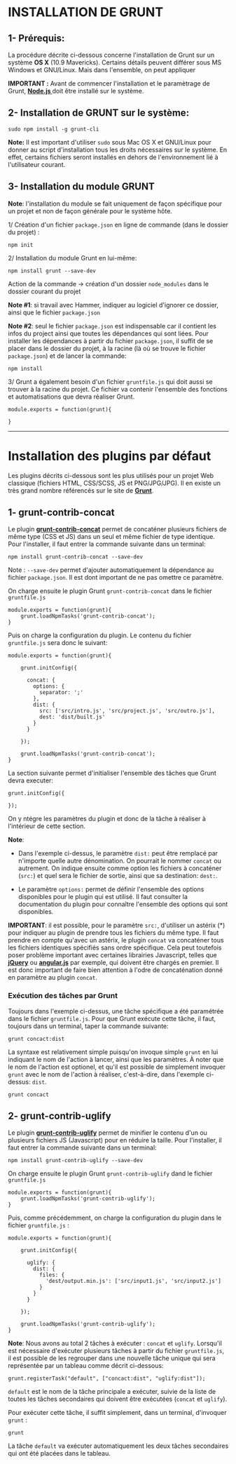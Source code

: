 # INSTALLATION DE GRUNT

## 1- Prérequis:

La procédure décrite ci-dessous concerne l'installation de Grunt sur un système **OS X** (10.9 Mavericks).
Certains détails peuvent différer sous MS Windows et GNU/Linux. Mais dans l'ensemble, on peut appliquer

**IMPORTANT :** Avant de commencer l'installation et le paramètrage de Grunt, **[Node.js ](http://nodejs.org/ "Node.js")** doit être installé sur le système.


## 2- Installation de GRUNT sur le système:
	sudo npm install -g grunt-cli

**Note:** Il est important d'utiliser `sudo` sous Mac OS X et GNU/Linux pour donner au script d'installation tous les droits nécessaires sur le système. En effet, certains fichiers seront installés en dehors de l'environnement lié à l'utilisateur courant.

## 3- Installation du module GRUNT

**Note**: l'installation du module se fait uniquement de façon spécifique pour un projet et non de façon générale pour le système hôte.

1/ Création d'un fichier `package.json` en ligne de commande (dans le dossier du projet) :

	npm init

2/ Installation du module Grunt en lui-même:

	npm install grunt --save-dev

Action de la commande -> création d'un dossier `node_modules` dans le dossier courant du projet

**Note #1**: si travail avec Hammer, indiquer au logiciel d'ignorer ce dossier, ainsi que le fichier `package.json`

**Note #2**: seul le fichier `package.json` est indispensable car il contient les infos du project ainsi que toutes les dépendances qui sont liées. Pour installer les dépendances à partir du fichier `package.json`, il suffit de se placer dans le dossier du projet, à la racine (là où se trouve le fichier `package.json`) et de lancer la commande:

	npm install

3/ Grunt a également besoin d'un fichier `gruntfile.js` qui doit aussi se trouver à la racine du projet. Ce fichier va contenir l'ensemble des fonctions et automatisations que devra réaliser Grunt.

	module.exports = function(grunt){

	}

- - -

# Installation des plugins par défaut

Les plugins décrits ci-dessous sont les plus utilisés pour un projet Web classique (fichiers HTML, CSS/SCSS, JS et PNG/JPG/JPG). Il en existe un très grand nombre référencés sur le site de **[Grunt](http://gruntjs.com/plugins "Liste des plugins pour Grunt")**.

## 1- grunt-contrib-concat

Le plugin **[grunt-contrib-concat](https://npmjs.org/package/grunt-contrib-concat)** permet de concaténer plusieurs fichiers de même type (CSS et JS) dans un seul et même fichier de type identique. Pour l'installer, il faut entrer la commande suivante dans un terminal:

	npm install grunt-contrib-concat --save-dev

Note : `--save-dev` permet d'ajouter automatiquement la dépendance au fichier `package.json`. Il est dont important de ne pas omettre ce paramètre.

On charge ensuite le plugin Grunt `grunt-contrib-concat` dans le fichier `gruntfile.js`

	module.exports = function(grunt){
		grunt.loadNpmTasks('grunt-contrib-concat');
	}

Puis on charge la configuration du plugin. Le contenu du fichier `gruntfile.js` sera donc le suivant:

	module.exports = function(grunt){

		grunt.initConfig({

		  concat: {
		    options: {
		      separator: ';'
		    },
		    dist: {
		      src: ['src/intro.js', 'src/project.js', 'src/outro.js'],
		      dest: 'dist/built.js'
		    }
		  }

		});

		grunt.loadNpmTasks('grunt-contrib-concat');
	}


La section suivante permet d'initialiser l'ensemble des tâches que Grunt devra executer:

	grunt.initConfig({

	});

On y ntégre les paramètres du plugin et donc de la tâche à réaliser à l'intérieur de cette section.

**Note**:

- Dans l'exemple ci-dessus, le paramètre `dist:` peut être remplacé par n'importe quelle autre dénomination. On pourrait le nommer `concat` ou autrement. On indique ensuite comme option les fichiers à concaténer (`src:`) et quel sera le fichier de sortie, ainsi que sa destination: `dest:`.

- Le paramètre `options:` permet de définir l'ensemble des options disponibles pour le plugin qui est utilisé. Il faut consulter la documentation du plugin pour connaître l'ensemble des options qui sont disponibles.

**IMPORTANT**: il est possible, pour le paramètre `src:`, d'utiliser un astérix (\*) pour indiquer au plugin de prendre tous les fichiers du même type. Il faut prendre en compte qu'avec un astérix, le plugin `concat` va concaténer tous les fichiers identiques spécifiés sans ordre spécifique. Cela peut toutefois poser problème important avec certaines librairies Javascript, telles que **[jQuery](http://jquery.com/ "jQuery")** ou **[angular.js](http://angularjs.org/ "angular.js")** par exemple, qui doivent être chargés en premier. Il est donc important de faire bien attention à l'odre de concaténation donné en paramètre au plugin `concat`.


### Exécution des tâches par Grunt

Toujours dans l'exemple ci-dessus, une tâche spécifique a été paramétrée dans le fichier `gruntfile.js`. Pour que Grunt exécute cette tâche, il faut, toujours dans un terminal, taper la commande suivante:

	grunt concact:dist

La syntaxe est relativement simple puisqu'on invoque simple `grunt` en lui indiquant le nom de l'action à lancer, ainsi que les paramètres. À noter que le nom de l'action est optionel, et qu'il est possible de simplement invoquer `grunt` avec le nom de l'action à réaliser, c'est-à-dire, dans l'exemple ci-dessus: `dist`.

	grunt concact


## 2- grunt-contrib-uglify

Le plugin **[grunt-contrib-uglify](https://npmjs.org/package/grunt-contrib-uglify)** permet de minifier le contenu d'un ou plusieurs fichiers JS (Javascript) pour en réduire la taille. Pour l'installer, il faut entrer la commande suivante dans un terminal:

	npm install grunt-contrib-uglify --save-dev

On charge ensuite le plugin Grunt `grunt-contrib-uglify` dand le fichier `gruntfile.js`

	module.exports = function(grunt){
		grunt.loadNpmTasks('grunt-contrib-uglify');
	}

Puis, comme précédemment, on charge la configuration du plugin dans le fichier `gruntfile.js` :

	module.exports = function(grunt){

		grunt.initConfig({

		  uglify: {
		    dist: {
		      files: {
		        'dest/output.min.js': ['src/input1.js', 'src/input2.js']
		      }
		    }
		  }

		});

		grunt.loadNpmTasks('grunt-contrib-uglify');
	}


**Note**: Nous avons au total 2 tâches à exécuter : `concat` et `uglify`. Lorsqu'il est nécessaire d'exécuter plusieurs tâches à partir du fichier `gruntfile.js`, il est possible de les regrouper dans une nouvelle tâche unique qui sera représentée par un tableau comme décrit ci-dessous:

	grunt.registerTask("default", ["concact:dist", "uglify:dist"]);

`default` est le nom de la tâche principale a exécuter, suivie de la liste de toutes les tâches secondaires qui doivent être exécutées (`concat` et `uglify`).

Pour exécuter cette tâche, il suffit simplement, dans un terminal, d'invoquer `grunt` :

	grunt

La tâche `default` va exécuter automatiquement les deux tâches secondaires qui ont été placées dans le tableau.
